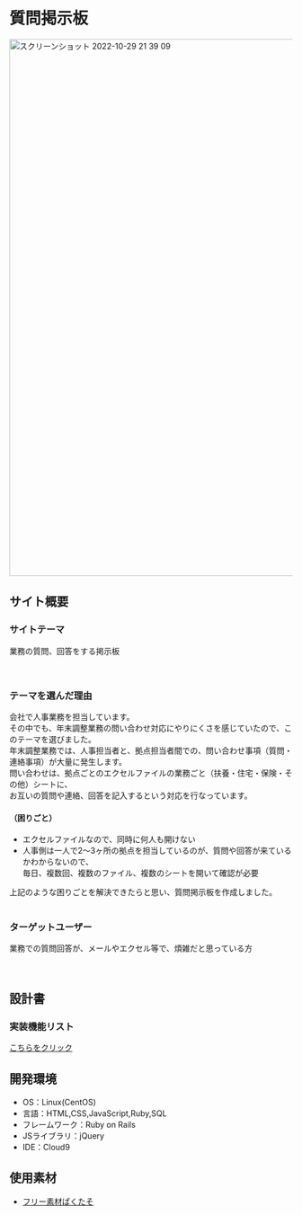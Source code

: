 # 質問掲示板
<img width="956" alt="スクリーンショット 2022-10-29 21 39 09" src="https://user-images.githubusercontent.com/108494968/198832070-2666e515-637d-4f62-93ee-cd51e46be4c4.png">

## サイト概要
### サイトテーマ
業務の質問、回答をする掲示板  
<br>
<br>
### テーマを選んだ理由
会社で人事業務を担当しています。<br>
その中でも、年末調整業務の問い合わせ対応にやりにくさを感じていたので、このテーマを選びました。<br>
年末調整業務では、人事担当者と、拠点担当者間での、問い合わせ事項（質問・連絡事項）が大量に発生します。<br>
問い合わせは、拠点ごとのエクセルファイルの業務ごと（扶養・住宅・保険・その他）シートに、<br>
お互いの質問や連絡、回答を記入するという対応を行なっています。

#### （困りごと）  
- エクセルファイルなので、同時に何人も開けない　
- 人事側は一人で2〜3ヶ所の拠点を担当しているのが、質問や回答が来ているかわからないので、<br>
毎日、複数回、複数のファイル、複数のシートを開いて確認が必要<br>

上記のような困りごとを解決できたらと思い、質問掲示板を作成しました。
<br>
<br>

### ターゲットユーザー
業務での質問回答が、メールやエクセル等で、煩雑だと思っている方
<br>
<br>
<br>
## 設計書
### 実装機能リスト
[こちらをクリック](https://docs.google.com/spreadsheets/d/1R9J-nloF-uO3lLW0vu77Y45dgzpdJ1cE7aT6E9YA2ng/edit?usp=sharing)

## 開発環境
- OS：Linux(CentOS)
- 言語：HTML,CSS,JavaScript,Ruby,SQL
- フレームワーク：Ruby on Rails
- JSライブラリ：jQuery
- IDE：Cloud9

## 使用素材
- [フリー素材ぱくたそ](www.pakutaso.com)
